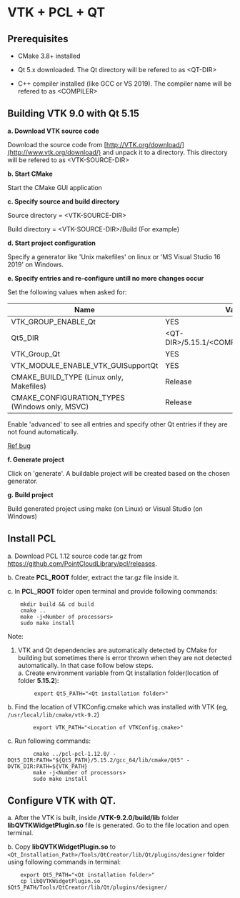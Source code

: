 # VTK + PCL + QT

## Prerequisites
- CMake 3.8+ installed

- Qt 5.x downloaded. 
The Qt directory will be refered to as \<QT-DIR\>

- C++ compiler installed (like  GCC or  VS 2019). 
The compiler name will be refered to as \<COMPILER\>

## Building VTK 9.0 with Qt 5.15

**a. Download VTK source code**

Download the source code from [http://VTK.org/download/](http://www.vtk.org/download/) and unpack it to a directory. This directory will be refered to as \<VTK-SOURCE-DIR\>

**b. Start CMake**

Start the CMake GUI application 

**c. Specify source  and build directory**

Source directory = \<VTK-SOURCE-DIR\> 

Build directory = \<VTK-SOURCE-DIR\>/Build (For example) 

**d. Start project configuration**

Specify a generator like 'Unix makefiles' on linux or 'MS Visual Studio 16 2019' on Windows.

**e. Specify entries and re-configure untill no more changes occur**

Set the following values when asked for:


| Name | Value |
| --- | --- |
| VTK_GROUP_ENABLE_Qt | YES |
| Qt5_DIR | \<QT-DIR\>/5.15.1/\<COMPILER\>/lib/cmake/Qt5 |
| VTK_Group_Qt | YES |
| VTK_MODULE_ENABLE_VTK_GUISupportQt | YES |
| CMAKE_BUILD_TYPE (Linux only, Makefiles) | Release |
| CMAKE_CONFIGURATION_TYPES (Windows only, MSVC) | Release |

Enable 'advanced' to see all entries and specify other Qt entries if they are not found automatically.

[Ref bug](https://gitlab.kitware.com/vtk/vtk/-/issues/18375)

**f. Generate project**

Click on 'generate'. A buildable project will be created based on the chosen generator.

**g. Build project**

Build generated project using make (on Linux) or Visual Studio (on Windows)

## Install PCL

a. Download PCL 1.12 source code tar.gz from https://github.com/PointCloudLibrary/pcl/releases.  

b. Create **PCL\_ROOT** folder, extract the tar.gz file inside it.  

c. In **PCL\_ROOT** folder open terminal and provide following commands:  

		mkdir build && cd build  
		cmake ..  
		make -j<Number of processors>  
		sudo make install  
		
Note:
1. VTK and Qt dependencies are automatically detected by CMake for building but sometimes there is error thrown when they are not detected automatically. In that case follow below steps.  
a. Create environment variable from Qt installation folder(location of folder **5.15.2**):   

			export Qt5_PATH="<Qt installation folder>"  

b. Find the location of VTKConfig.cmake which was installed with VTK (eg, `/usr/local/lib/cmake/vtk-9.2`)  
 
			export VTK_PATH="<Location of VTKConfig.cmake>"  

c. Run following commands:  

            cmake ../pcl-pcl-1.12.0/ -DQt5_DIR:PATH="${Qt5_PATH}/5.15.2/gcc_64/lib/cmake/Qt5" -DVTK_DIR:PATH=${VTK_PATH}  
		    make -j<Number of processors>  
		    sudo make install  
		
## Configure VTK with QT.  
a. After the VTK is built, inside **/VTK-9.2.0/build/lib** folder **libQVTKWidgetPlugin.so** file is generated. Go to the file location and open terminal. 

b. Copy **libQVTKWidgetPlugin.so** to `<Qt_Installation_Path>/Tools/QtCreator/lib/Qt/plugins/designer` folder using following commands in terminal:  
		
		export Qt5_PATH="<Qt installation folder>"  
		cp libQVTKWidgetPlugin.so $Qt5_PATH/Tools/QtCreator/lib/Qt/plugins/designer/
